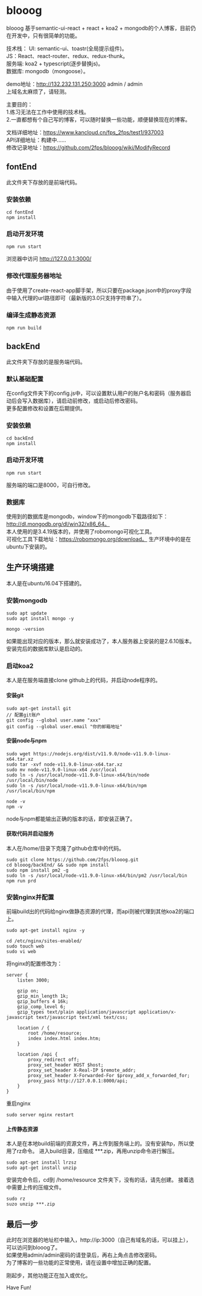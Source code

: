 # blooog
blooog
基于semantic-ui-react + react + koa2 + mongodb的个人博客，目前仍在开发中，只有很简单的功能。

技术栈：
UI: semantic-ui、toastr(全局提示组件)。  
JS：React、react-router、redux、redux-thunk。  
服务端: koa2 + typescript(逐步替换js)。  
数据库: mongodb（mongoose）。  

demo地址：http://132.232.131.250:3000    admin / admin  
上域名太麻烦了，请轻测。  

主要目的：  
1.练习无法在工作中使用的技术栈。  
2.一直都想有个自己写的博客，可以随时替换一些功能，顺便替换现在的博客。

文档详细地址：https://www.kancloud.cn/fps_2fps/test1/937003  
API详细地址：构建中......  
修改记录地址：https://github.com/2fps/blooog/wiki/ModifyRecord  

## fontEnd
此文件夹下存放的是前端代码。

### 安装依赖
```
cd fontEnd
npm install
```
### 启动开发环境
```
npm run start
```
浏览器中访问 http://127.0.0.1:3000/

### 修改代理服务器地址
由于使用了create-react-app脚手架，所以只要在package.json中的proxy字段中输入代理的url路径即可（最新版的3.0只支持字符串了）。

### 编译生成静态资源
```
npm run build
```

## backEnd
此文件夹下存放的是服务端代码。

### 默认基础配置
在config文件夹下的config.js中，可以设置默认用户的账户名和密码（服务器启动后会写入数据库），请启动前修改，或启动后修改密码。  
更多配置修改和设置在后期提供。

### 安装依赖
```
cd backEnd
npm install
```
### 启动开发环境
```
npm run start
```
服务端的端口是8000，可自行修改。

### 数据库
使用到的数据库是mongodb，window下的mongodb下载路径如下：http://dl.mongodb.org/dl/win32/x86_64。  
本人使用的是3.4.19版本的，并使用了robomongo可视化工具。  
可视化工具下载地址：https://robomongo.org/download。 
生产环境中的是在ubuntu下安装的。   

## 生产环境搭建
本人是在ubuntu16.04下搭建的。

### 安装mongodb
```
sudo apt update
sudo apt install mongo -y

mongo -version
```
如果能出现对应的版本，那么就安装成功了，本人服务器上安装的是2.6.10版本。
安装完后的数据库默认是启动的。

### 启动koa2
本人是在服务端直接clone github上的代码，并启动node程序的。

#### 安装git
```
sudo apt-get install git
// 配置git账户
git config --global user.name "xxx"
git config --global user.email "你的邮箱地址"
```

#### 安装node与npm
```
sudo wget https://nodejs.org/dist/v11.9.0/node-v11.9.0-linux-x64.tar.xz
sudo tar -xvf node-v11.9.0-linux-x64.tar.xz
sudo mv node-v11.9.0-linux-x64 /usr/local
sudo ln -s /usr/local/node-v11.9.0-linux-x64/bin/node /usr/local/bin/node
sudo ln -s /usr/local/node-v11.9.0-linux-x64/bin/npm /usr/local/bin/npm

node -v
npm -v
```

node与npm都能输出正确的版本的话，即安装正确了。

#### 获取代码并启动服务
本人在/home/目录下克隆了github仓库中的代码。
```
sudo git clone https://github.com/2fps/blooog.git
cd blooog/backEnd/ && sudo npm install
sudo npm install pm2 -g
sudo ln -s /usr/local/node-v11.9.0-linux-x64/bin/pm2 /usr/local/bin
npm run prd
```

### 安装nginx并配置
前端build出的代码给nginx做静态资源的代理，而api则被代理到其他koa2的端口上。
```
sudo apt-get install nginx -y

cd /etc/nginx/sites-enabled/
sudo touch web
sudo vi web
```
将nginx的配置修改为：
```
server {
	listen 3000;
	
	gzip on;
	gzip_min_length 1k;
	gzip_buffers 4 16k;
	gzip_comp_level 6;
	gzip_types text/plain application/javascript application/x-javascript text/javascript text/xml text/css;

	location / {
		root /home/resource;
		index index.html index.htm;
	}

	location /api {
		proxy_redirect off;
		proxy_set_header HOST $host;
		proxy_set_header X-Real-IP $remote_addr;
		proxy_set_header X-Forwarded-For $proxy_add_x_forwarded_for;
		proxy_pass http://127.0.0.1:8000/api;
	}
}
```

重启nginx
```
sudo server nginx restart
```

#### 上传静态资源
本人是在本地build前端的资源文件，再上传到服务端上的。没有安装ftp，所以使用了rz命令。
进入build目录，压缩成 ***.zip，再用unzip命令进行解压。
```
sudo apt-get install lrzsz
sudo apt-get install unzip
```
安装完命令后，cd到 /home/resource 文件夹下，没有的话，请先创建。
接着选中需要上传的压缩文件。
```
sudo rz
suzo unzip ***.zip
```

## 最后一步
此时在浏览器的地址栏中输入，http://ip:3000（自己有域名的话，可以挂上），可以访问到blooog了。  
如果使用admin/admin密码的请登录后，再右上角点击修改密码。  
为了博客的一些功能的正常使用，请在设置中增加正确的配置。  

刚起步，其他功能正在加入或优化。

Have Fun!